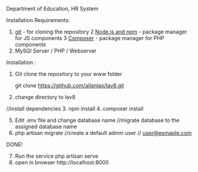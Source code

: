 Department of Education, HR System


Installation Requirements:

1. <a href="https://git-scm.com/download">git</a> - for cloning the repository
2  <a href="https://www.npmjs.com/get-npm">Node.js and npm</a> - package manager for JS components
3  <a href="https://getcomposer.org/download/">Composer</a> - package manager for PHP components
4. MySQl Server / PHP / Webserver


Installation :

1. Git clone the repository to your www folder

   git clone https://github.com/allanlao/lav8.git

2. change directory to lav8

//install dependencies
3. npm install
4. composer install

5. Edit .env file and change database name
//migrate database to the assigned database name
6. php artisan migrate
//create a default admin user
// user@exmaple.com

DONE!

7. Run the service
php artisan serve
8. open in browser  http://localhost:8000






